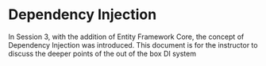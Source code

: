 # Dependency Injection

In Session 3, with the addition of Entity Framework Core, the concept of Dependency Injection was introduced.  This document is for the instructor to discuss the deeper points of the out of the box DI system
